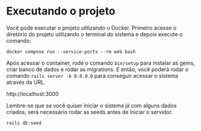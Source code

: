 # Executando o projeto

Você pode executar o projeto utilizando o Docker. Primeiro acesse o diretório do projeto utilizando o terminal do sistema e depois execute o comando:

```shell
docker compose run --service-ports --rm web bash
```
Após acessar o container, rode o comando `bin/setup` para instalar as gems, criar banco de dados e rodar as migrations. E então, você poderá rodar o comando `rails server -b 0.0.0.0` para conseguir acessar o sistema através da URL.

http://localhost:3000

Lembre-se que se você quiser iniciar o sistema já com alguns dados criados, será necessário rodar as seeds antes de iniciar o servidor.

```shell
rails db:seed
```
